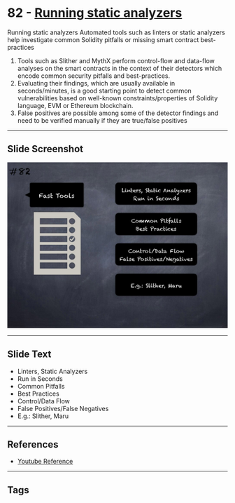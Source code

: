 
# 82 - [Running static analyzers](./Running%20static%20analyzers.md)

Running static analyzers Automated tools such as linters or static analyzers help investigate common Solidity pitfalls or missing smart contract best-practices

1. Tools such as Slither and MythX perform control-flow and data-flow analyses on the smart contracts in the context of their detectors which encode common security pitfalls and best-practices. 
2. Evaluating their findings, which are usually available in seconds/minutes, is a good starting point to detect common vulnerabilities based on well-known constraints/properties of Solidity language, EVM or Ethereum blockchain.
3. False positives are possible among some of the detector findings and need to be verified manually if they are true/false positives
___
## Slide Screenshot
![082.jpg](../../images/6.%20Audit%20Techniques%20and%20Tools%20101/082.jpg)
___
## Slide Text
- Linters, Static Analyzers
- Run in Seconds
- Common Pitfalls
- Best Practices
- Control/Data Flow
- False Positives/False Negatives
- E.g.: Slither, Maru
___
## References
- [Youtube Reference](https://youtu.be/dgITqd3mkDk?t=188)
___
## Tags

